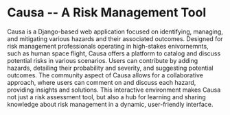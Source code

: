 # Causa -- A Risk Management Tool

Causa is a Django-based web application focused on identifying, managing, and mitigating various hazards and their associated outcomes. Designed for risk management professionals operating in high-stakes enivornemnts, such as human space flight, Causa offers a platform to catalog and discuss potential risks in various scenarios. Users can contribute by adding hazards, detailing their probability and severity, and suggesting potential outcomes. The community aspect of Causa allows for a collaborative approach, where users can comment on and discuss each hazard, providing insights and solutions. This interactive environment makes Causa not just a risk assessment tool, but also a hub for learning and sharing knowledge about risk management in a dynamic, user-friendly interface.
